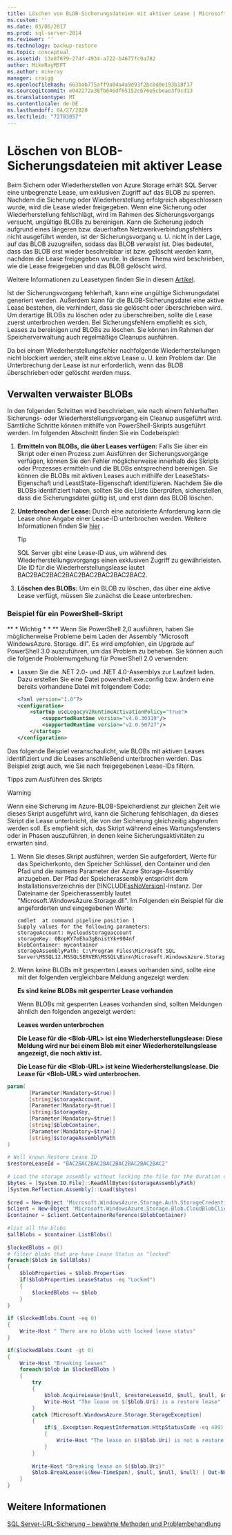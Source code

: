 ```yaml
---
title: Löschen von BLOB-Sicherungsdateien mit aktiver Lease | Microsoft-Dokumentation
ms.custom: ''
ms.date: 03/06/2017
ms.prod: sql-server-2014
ms.reviewer: ''
ms.technology: backup-restore
ms.topic: conceptual
ms.assetid: 13a8f879-274f-4934-a722-b4677fc9a782
author: MikeRayMSFT
ms.author: mikeray
manager: craigg
ms.openlocfilehash: 663bab775aff9a04a4a9d93f2bcbd0e193b18f37
ms.sourcegitcommit: e042272a38fb646df05152c676e5cbeae3f9cd13
ms.translationtype: MT
ms.contentlocale: de-DE
ms.lasthandoff: 04/27/2020
ms.locfileid: "72783057"
---
```

# <a name="deleting-backup-blob-files-with-active-leases"></a>Löschen von BLOB-Sicherungsdateien mit aktiver Lease
  Beim Sichern oder Wiederherstellen von Azure Storage erhält SQL Server eine unbegrenzte Lease, um exklusiven Zugriff auf das BLOB zu sperren. Nachdem die Sicherung oder Wiederherstellung erfolgreich abgeschlossen wurde, wird die Lease wieder freigegeben. Wenn eine Sicherung oder Wiederherstellung fehlschlägt, wird im Rahmen des Sicherungsvorgangs versucht, ungültige BLOBs zu bereinigen. Kann die Sicherung jedoch aufgrund eines längeren bzw. dauerhaften Netzwerkverbindungsfehlers nicht ausgeführt werden, ist der Sicherungsvorgang u. U. nicht in der Lage, auf das BLOB zuzugreifen, sodass das BLOB verwaist ist. Dies bedeutet, dass das BLOB erst wieder beschreibbar ist bzw. gelöscht werden kann, nachdem die Lease freigegeben wurde. In diesem Thema wird beschrieben, wie die Lease freigegeben und das BLOB gelöscht wird.  
  
 Weitere Informationen zu Leasetypen finden Sie in diesem [Artikel](https://go.microsoft.com/fwlink/?LinkId=275664).  
  
 Ist der Sicherungsvorgang fehlerhaft, kann eine ungültige Sicherungsdatei generiert werden.  Außerdem kann für die BLOB-Sicherungsdatei eine aktive Lease bestehen, die verhindert, dass sie gelöscht oder überschrieben wird.  Um derartige BLOBs zu löschen oder zu überschreiben, sollte die Lease zuerst unterbrochen werden. Bei Sicherungsfehlern empfiehlt es sich, Leases zu bereinigen und BLOBs zu löschen. Sie können im Rahmen der Speicherverwaltung auch regelmäßige Cleanups ausführen.  
  
 Da bei einem Wiederherstellungsfehler nachfolgende Wiederherstellungen nicht blockiert werden, stellt eine aktive Lease u. U. kein Problem dar. Die Unterbrechung der Lease ist nur erforderlich, wenn das BLOB überschrieben oder gelöscht werden muss.  
  
## <a name="managing-orphaned-blobs"></a>Verwalten verwaister BLOBs  
 In den folgenden Schritten wird beschrieben, wie nach einem fehlerhaften Sicherungs- oder Wiederherstellungsvorgang ein Cleanup ausgeführt wird. Sämtliche Schritte können mithilfe von PowerShell-Skripts ausgeführt werden. Im folgenden Abschnitt finden Sie ein Codebeispiel:  
  
1.  **Ermitteln von BLOBs, die über Leases verfügen:** Falls Sie über ein Skript oder einen Prozess zum Ausführen der Sicherungsvorgänge verfügen, können Sie den Fehler möglicherweise innerhalb des Skripts oder Prozesses ermitteln und die BLOBs entsprechend bereinigen.   Sie können die BLOBs mit aktiven Leases auch mithilfe der LeaseStats-Eigenschaft und LeastState-Eigenschaft identifizieren. Nachdem Sie die BLOBs identifiziert haben, sollten Sie die Liste überprüfen, sicherstellen, dass die Sicherungsdatei gültig ist, und erst dann das BLOB löschen.  
  
2.  **Unterbrechen der Lease:** Durch eine autorisierte Anforderung kann die Lease ohne Angabe einer Lease-ID unterbrochen werden. Weitere Informationen finden Sie [hier](https://go.microsoft.com/fwlink/?LinkID=275664) .  
  
    > [!TIP]  
    >  SQL Server gibt eine Lease-ID aus, um während des Wiederherstellungsvorgangs einen exklusiven Zugriff zu gewährleisten. Die ID für die Wiederherstellungslease lautet BAC2BAC2BAC2BAC2BAC2BAC2BAC2BAC2.  
  
3.  **Löschen des BLOBs:** Um ein BLOB zu löschen, das über eine aktive Lease verfügt, müssen Sie zunächst die Lease unterbrechen.  
  
###  <a name="powershell-script-example"></a><a name="Code_Example"></a>Beispiel für ein PowerShell-Skript  
 ** \* Wichtig \* \* ** Wenn Sie PowerShell 2,0 ausführen, haben Sie möglicherweise Probleme beim Laden der Assembly "Microsoft WindowsAzure. Storage. dll". Es wird empfohlen, ein Upgrade auf PowerShell 3.0 auszuführen, um das Problem zu beheben. Sie können auch die folgende Problemumgehung für PowerShell 2.0 verwenden:  
  
-   Lassen Sie die .NET 2.0- und .NET 4.0-Assemblys zur Laufzeit laden. Dazu erstellen Sie eine Datei powershell.exe.config bzw. ändern eine bereits vorhandene Datei mit folgendem Code:  
  
    ```xml
    <?xml version="1.0"?>
    <configuration>
        <startup useLegacyV2RuntimeActivationPolicy="true">
            <supportedRuntime version="v4.0.30319"/>
            <supportedRuntime version="v2.0.50727"/>
        </startup>
    </configuration>
    ```  
  
 Das folgende Beispiel veranschaulicht, wie BLOBs mit aktiven Leases identifiziert und die Leases anschließend unterbrochen werden. Das Beispiel zeigt auch, wie Sie nach freigegebenen Lease-IDs filtern.  
  
 Tipps zum Ausführen des Skripts  
  
> [!WARNING]  
>  Wenn eine Sicherung im Azure-BLOB-Speicherdienst zur gleichen Zeit wie dieses Skript ausgeführt wird, kann die Sicherung fehlschlagen, da dieses Skript die Lease unterbricht, die von der Sicherung gleichzeitig abgerufen werden soll. Es empfiehlt sich, das Skript während eines Wartungsfensters oder in Phasen auszuführen, in denen keine Sicherungsaktivitäten zu erwarten sind.  
  
1.  Wenn Sie dieses Skript ausführen, werden Sie aufgefordert, Werte für das Speicherkonto, den Speicher Schlüssel, den Container und den Pfad und die namens Parameter der Azure Storage-Assembly anzugeben. Der Pfad der Speicherassembly entspricht dem Installationsverzeichnis der [!INCLUDE[ssNoVersion](../../includes/ssnoversion-md.md)]-Instanz. Der Dateiname der Speicherassembly lautet "Microsoft.WindowsAzure.Storage.dll". Im Folgenden ein Beispiel für die angeforderten und eingegebenen Werte:  
  
    ```  
    cmdlet  at command pipeline position 1  
    Supply values for the following parameters:  
    storageAccount: mycloudstorageaccount  
    storageKey: 0BopKY7eEha3gBnistYk+904nf  
    blobContainer: mycontainer   
    storageAssemblyPath: C:\Program Files\Microsoft SQL Server\MSSQL12.MSSQLSERVER\MSSQL\Binn\Microsoft.WindowsAzure.Storage.dll  
    ```  
  
2.  Wenn keine BLOBs mit gesperrten Leases vorhanden sind, sollte eine mit der folgenden vergleichbare Meldung angezeigt werden:  
  
     **Es sind keine BLOBs mit gesperrter Lease vorhanden**  
  
     Wenn BLOBs mit gesperrten Leases vorhanden sind, sollten Meldungen ähnlich den folgenden angezeigt werden:  
  
     **Leases werden unterbrochen**  
  
     **Die Lease für die \<Blob-URL> ist eine Wiederherstellungslease: Diese Meldung wird nur bei einem Blob mit einer Wiederherstellungslease angezeigt, die noch aktiv ist.**  
  
     **Die Lease für die \<Blob-URL> ist keine Wiederherstellungslease. Die Lease für \<Blob-URL> wird unterbrochen.**  
  
```powershell
param(  
       [Parameter(Mandatory=$true)]  
       [string]$storageAccount,  
       [Parameter(Mandatory=$true)]  
       [string]$storageKey,  
       [Parameter(Mandatory=$true)]  
       [string]$blobContainer,  
       [Parameter(Mandatory=$true)]  
       [string]$storageAssemblyPath  
)  
  
# Well known Restore Lease ID  
$restoreLeaseId = "BAC2BAC2BAC2BAC2BAC2BAC2BAC2BAC2"  
  
# Load the storage assembly without locking the file for the duration of the PowerShell session  
$bytes = [System.IO.File]::ReadAllBytes($storageAssemblyPath)  
[System.Reflection.Assembly]::Load($bytes)  
  
$cred = New-Object 'Microsoft.WindowsAzure.Storage.Auth.StorageCredentials' $storageAccount, $storageKey  
$client = New-Object 'Microsoft.WindowsAzure.Storage.Blob.CloudBlobClient' "https://$storageAccount.blob.core.windows.net", $cred  
$container = $client.GetContainerReference($blobContainer)  
  
#list all the blobs  
$allBlobs = $container.ListBlobs()
  
$lockedBlobs = @()  
# filter blobs that are have Lease Status as "locked"  
foreach($blob in $allBlobs)  
{  
    $blobProperties = $blob.Properties
    if($blobProperties.LeaseStatus -eq "Locked")  
    {  
        $lockedBlobs += $blob  
    }  
}  
  
if ($lockedBlobs.Count -eq 0)  
{
    Write-Host " There are no blobs with locked lease status"  
}

if($lockedBlobs.Count -gt 0)  
{  
    Write-Host "Breaking leases"  
    foreach($blob in $lockedBlobs )
    {  
        try  
        {  
            $blob.AcquireLease($null, $restoreLeaseId, $null, $null, $null)  
            Write-Host "The lease on $($blob.Uri) is a restore lease"  
        }  
        catch [Microsoft.WindowsAzure.Storage.StorageException]  
        {  
            if($_.Exception.RequestInformation.HttpStatusCode -eq 409)  
            {  
                Write-Host "The lease on $($blob.Uri) is not a restore lease"  
            }  
        }  
  
        Write-Host "Breaking lease on $($blob.Uri)"  
        $blob.BreakLease($(New-TimeSpan), $null, $null, $null) | Out-Null  
    }  
}
```  
  
## <a name="see-also"></a>Weitere Informationen  
 [SQL Server-URL-Sicherung – bewährte Methoden und Problembehandlung](sql-server-backup-to-url-best-practices-and-troubleshooting.md)  
